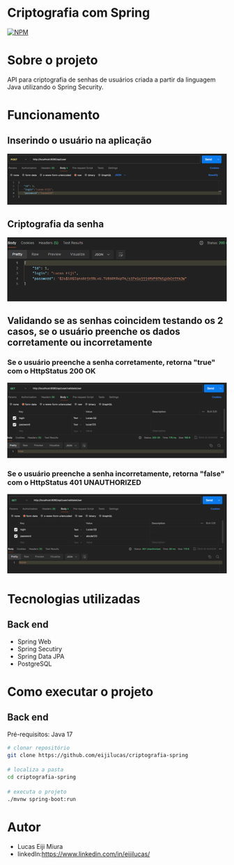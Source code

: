 # Criptografia com Spring
[![NPM](https://img.shields.io/npm/l/react)](https://github.com/eijilucas/criptografia-spring/blob/main/LICENSE)

# Sobre o projeto
API para criptografia de senhas de usuários criada a partir da linguagem Java utilizando o Spring Security.

# Funcionamento
## Inserindo o usuário na aplicação
![Tela Funcionamento](https://github.com/eijilucas/assets/blob/main/Captura%20de%20tela%202024-01-31%20190349.png)

## Criptografia da senha
![Tela Funcionamento](https://github.com/eijilucas/assets/blob/main/Captura%20de%20tela%202024-01-31%20190431.png)

## Validando se as senhas coincidem testando os 2 casos, se o usuário preenche os dados corretamente ou incorretamente

### Se o usuário preenche a senha corretamente, retorna "true" com o HttpStatus 200 OK
![Tela Funcionamento](https://github.com/eijilucas/assets/blob/main/Captura%20de%20tela%202024-01-31%20190615.png)

### Se o usuário preenche a senha incorretamente, retorna "false" com o HttpStatus 401 UNAUTHORIZED
![Tela Funcionamento](https://github.com/eijilucas/assets/blob/main/Captura%20de%20tela%202024-01-31%20190632.png)

# Tecnologias utilizadas

## Back end
- Spring Web
- Spring Secutiry
- Spring Data JPA
- PostgreSQL

# Como executar o projeto

## Back end
Pré-requisitos: Java 17

```bash
# clonar repositório
git clone https://github.com/eijilucas/criptografia-spring

# localiza a pasta
cd criptografia-spring

# executa o projeto
./mvnw spring-boot:run
```

# Autor
- Lucas Eiji Miura
- linkedIn:https://www.linkedin.com/in/eijilucas/
